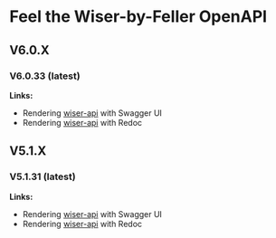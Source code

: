 # Feel the Wiser-by-Feller OpenAPI

## V6.0.X

### V6.0.33 (latest)

**Links:**

- Rendering [wiser-api](https://feller-ag.github.io/wiser-api/6.0.33/apiui.html) with Swagger UI
- Rendering [wiser-api](https://feller-ag.github.io/wiser-api/6.0.33/apidoc.html) with Redoc

## V5.1.X

### V5.1.31 (latest)

**Links:**

- Rendering [wiser-api](https://feller-ag.github.io/wiser-api/5.1.31/apiui.html) with Swagger UI
- Rendering [wiser-api](https://feller-ag.github.io/wiser-api/5.1.31/apidoc.html) with Redoc
